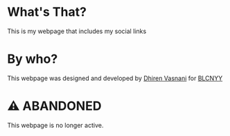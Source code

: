 <h1>What's That?</h1>
<p>This is my webpage that includes my social links</p>
<h1>By who?</h1>
<p>This webpage was designed and developed by <a href="https://dhirenv.art" target="_blank" rel="noopener noreferrer">Dhiren Vasnani</a> for <a href="https://x.com/BLCNYY" target="_blank" rel="noopener noreferrer">BLCNYY</a></p>
<h1>⚠️ ABANDONED</h1>
<p>This webpage is no longer active.</p>
